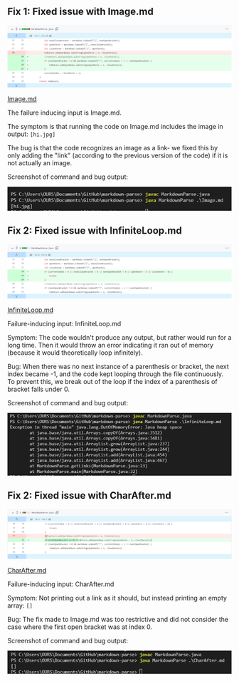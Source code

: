 ## Fix 1: Fixed issue with Image.md

![Image](diff_1.png)

[Image.md](https://github.com/okulkarni573/markdown-parse/blob/main/Image.md)

The failure inducing input is Image.md.

The symptom is that running the code on Image.md includes the image in output:
`[hi.jpg]`

The bug is that the code recognizes an image as a link- we fixed this by only adding the "link" (according to the previous version of the code) if it is not actually an image.

Screenshot of command and bug output:

![Image](Fix1.png)

## Fix 2: Fixed issue with InfiniteLoop.md

![Image](diff_2.png)

[InfiniteLoop.md](https://github.com/okulkarni573/markdown-parse/blob/main/InfiniteLoop.md)

Failure-inducing input: InfiniteLoop.md

Symptom: The code wouldn't produce any output, but rather would run for a long time. Then it would throw an error indicating it ran out of memory (because it would theoretically loop infinitely).

Bug: When there was no next instance of a parenthesis or bracket, the next index became -1, and the code kept looping through the file continuously. To prevent this, we break out of the loop if the index of a parenthesis of bracket falls under 0.

Screenshot of command and bug output:

![Image](Fix2.png)

## Fix 2: Fixed issue with CharAfter.md

![Image](diff_3.png)

[CharAfter.md](https://github.com/okulkarni573/markdown-parse/blob/main/CharAfter.md)

Failure-inducing input: CharAfter.md

Symptom: Not printing out a link as it should, but instead printing an empty array:
`[]`

Bug: The fix made to Image.md was too restrictive and did not consider the case where the first open bracket was at index 0.

Screenshot of command and bug output:

![Image](Fix3.png)

